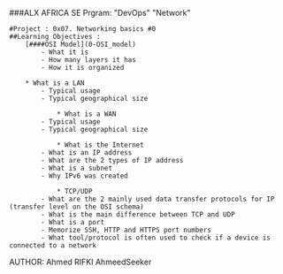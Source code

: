###ALX AFRICA SE Prgram: "DevOps" "Network"

	#Project : 0x07. Networking basics #0
	##Learning Objectives :
		[####OSI Model](0-OSI_model)
			- What it is
			- How many layers it has
			- How it is organized

		* What is a LAN
			- Typical usage
			- Typical geographical size

                * What is a WAN
			- Typical usage
			- Typical geographical size

                * What is the Internet
			- What is an IP address
			- What are the 2 types of IP address
			- What is a subnet
			- Why IPv6 was created

                * TCP/UDP
			- What are the 2 mainly used data transfer protocols for IP (transfer level on the OSI schema)
			- What is the main difference between TCP and UDP
			- What is a port
			- Memorize SSH, HTTP and HTTPS port numbers
			- What tool/protocol is often used to check if a device is connected to a network

AUTHOR:
	Ahmed RIFKI <a>AhmeedSeeker</a>
